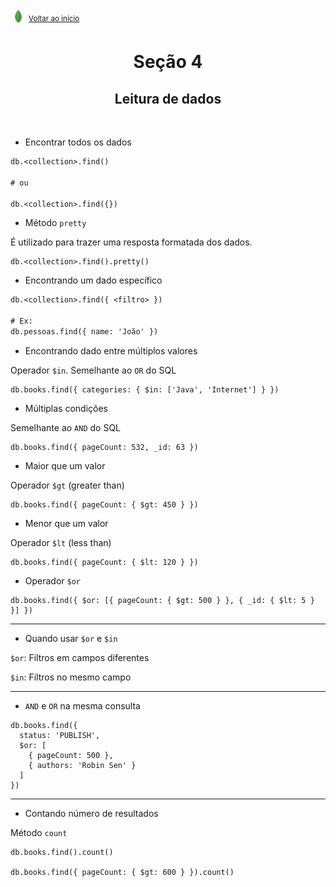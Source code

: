 <div align="left">
  <img src="https://raw.githubusercontent.com/devicons/devicon/master/icons/mongodb/mongodb-original.svg" width=25>
  <sup><a href="https://github.com/joaovictornsv/curso_mongodb">Voltar ao início</a></sup>
</div>

<div align="center">
  <h1>Seção 4</h1>
  <h2>Leitura de dados</h2>
</div>

<br/>

- Encontrar todos os dados
```diff
db.<collection>.find()

# ou

db.<collection>.find({})
```

- Método `pretty`

É utilizado para trazer uma resposta formatada dos dados.
```
db.<collection>.find().pretty()
```

- Encontrando um dado específico
```diff
db.<collection>.find({ <filtro> })

# Ex:
db.pessoas.find({ name: 'João' })
```

- Encontrando dado entre múltiplos valores

Operador `$in`. Semelhante ao `OR` do SQL
```
db.books.find({ categories: { $in: ['Java', 'Internet'] } })

```

- Múltiplas condições

Semelhante ao `AND` do SQL
```
db.books.find({ pageCount: 532, _id: 63 })

```

- Maior que um valor

Operador `$gt` (greater than)
```
db.books.find({ pageCount: { $gt: 450 } })

```

- Menor que um valor

Operador `$lt` (less than)
```
db.books.find({ pageCount: { $lt: 120 } })

```
- Operador `$or`
```
db.books.find({ $or: [{ pageCount: { $gt: 500 } }, { _id: { $lt: 5 } }] })

```
---
- Quando usar `$or` e `$in`

`$or`: Filtros em campos diferentes

`$in`: Filtros no mesmo campo

---

- `AND` e `OR` na mesma consulta
```
db.books.find({
  status: 'PUBLISH',
  $or: [
    { pageCount: 500 },
    { authors: 'Robin Sen' }
  ]
})

```
---
- Contando número de resultados

Método `count`
```
db.books.find().count()

db.books.find({ pageCount: { $gt: 600 } }).count()
```